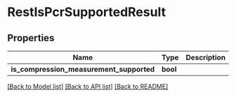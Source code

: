 # RestIsPcrSupportedResult

## Properties
Name | Type | Description | Notes
------------ | ------------- | ------------- | -------------
**is_compression_measurement_supported** | **bool** |  | [optional] 

[[Back to Model list]](../README.md#documentation-for-models) [[Back to API list]](../README.md#documentation-for-api-endpoints) [[Back to README]](../README.md)


